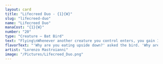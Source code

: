 ```yaml
---
layout: card
title: "Lifecreed Duo - {1}{W}"
slug: "lifecreed-duo"
name: "Lifecreed Duo"
manaCost: "{1}{W}"
number: "20"
type: "Creature — Bat Bird"
text: "Flying\nWhenever another creature you control enters, you gain 1 life."
flavorText: "'Why are you eating upside down?' asked the bird. 'Why are you eating upside up?' replied the bat."
artist: "Lorenzo Mastroianni"
image: "/Pictures/Lifecreed_Duo.png"
---
```


